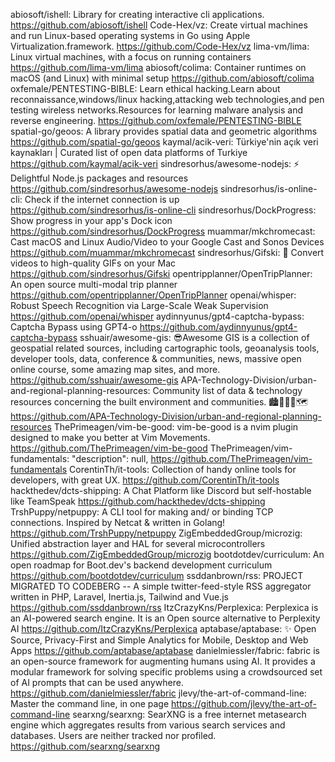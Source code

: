 abiosoft/ishell: Library for creating interactive cli applications.
https://github.com/abiosoft/ishell Code-Hex/vz:
Create virtual machines and run Linux-based operating systems in Go using Apple Virtualization.framework. https://github.com/Code-Hex/vz
lima-vm/lima: Linux virtual machines, with a focus on running containers
https://github.com/lima-vm/lima abiosoft/colima:
Container runtimes on macOS (and Linux) with minimal setup https://github.com/abiosoft/colima
oxfemale/PENTESTING-BIBLE: Learn ethical hacking.Learn about reconnaissance,windows/linux hacking,attacking web technologies,and pen testing wireless networks.Resources for learning malware analysis and reverse engineering.
https://github.com/oxfemale/PENTESTING-BIBLE spatial-go/geoos:
A library provides spatial data and geometric algorithms https://github.com/spatial-go/geoos
kaymal/acik-veri: Türkiye'nin açık veri kaynakları | Curated list of open data platforms of Turkiye
https://github.com/kaymal/acik-veri sindresorhus/awesome-nodejs:
:zap: Delightful Node.js packages and resources https://github.com/sindresorhus/awesome-nodejs
sindresorhus/is-online-cli: Check if the internet connection is up
https://github.com/sindresorhus/is-online-cli sindresorhus/DockProgress:
Show progress in your app's Dock icon https://github.com/sindresorhus/DockProgress
muammar/mkchromecast: Cast macOS and Linux Audio/Video to your Google Cast and Sonos Devices
https://github.com/muammar/mkchromecast sindresorhus/Gifski:
🌈 Convert videos to high-quality GIFs on your Mac https://github.com/sindresorhus/Gifski
opentripplanner/OpenTripPlanner: An open source multi-modal trip planner
https://github.com/opentripplanner/OpenTripPlanner openai/whisper:
Robust Speech Recognition via Large-Scale Weak Supervision https://github.com/openai/whisper
aydinnyunus/gpt4-captcha-bypass: Captcha Bypass using GPT4-o
https://github.com/aydinnyunus/gpt4-captcha-bypass sshuair/awesome-gis:
😎Awesome GIS is a collection of geospatial related sources, including cartographic tools, geoanalysis tools, developer tools, data, conference & communities, news, massive open online course, some amazing map sites, and more. https://github.com/sshuair/awesome-gis
APA-Technology-Division/urban-and-regional-planning-resources: Community list of data & technology resources concerning the built environment and communities. 🏙️🌳🚌🚦🗺️
https://github.com/APA-Technology-Division/urban-and-regional-planning-resources ThePrimeagen/vim-be-good:
vim-be-good is a nvim plugin designed to make you better at Vim Movements.  https://github.com/ThePrimeagen/vim-be-good
ThePrimeagen/vim-fundamentals:     "description": null,
https://github.com/ThePrimeagen/vim-fundamentals CorentinTh/it-tools:
Collection of handy online tools for developers, with great UX.  https://github.com/CorentinTh/it-tools
hackthedev/dcts-shipping: A Chat Platform like Discord but self-hostable like TeamSpeak
https://github.com/hackthedev/dcts-shipping TrshPuppy/netpuppy:
A CLI tool for making and/ or binding TCP connections. Inspired by Netcat & written in Golang! https://github.com/TrshPuppy/netpuppy
ZigEmbeddedGroup/microzig: Unified abstraction layer and HAL for several microcontrollers
https://github.com/ZigEmbeddedGroup/microzig bootdotdev/curriculum:
An open roadmap for Boot.dev's backend development curriculum https://github.com/bootdotdev/curriculum
ssddanbrown/rss: PROJECT MIGRATED TO CODEBERG -- A simple twitter-feed-style RSS aggregator written in PHP, Laravel, Inertia.js, Tailwind and Vue.js
https://github.com/ssddanbrown/rss ItzCrazyKns/Perplexica:
Perplexica is an AI-powered search engine. It is an Open source alternative to Perplexity AI https://github.com/ItzCrazyKns/Perplexica
aptabase/aptabase: ✨ Open Source, Privacy-First and Simple Analytics for Mobile, Desktop and Web Apps
https://github.com/aptabase/aptabase danielmiessler/fabric:
fabric is an open-source framework for augmenting humans using AI. It provides a modular framework for solving specific problems using a crowdsourced set of AI prompts that can be used anywhere. https://github.com/danielmiessler/fabric
jlevy/the-art-of-command-line: Master the command line, in one page
https://github.com/jlevy/the-art-of-command-line searxng/searxng:
SearXNG is a free internet metasearch engine which aggregates results from various search services and databases. Users are neither tracked nor profiled. https://github.com/searxng/searxng
